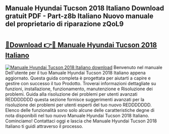 ## Manuale Hyundai Tucson 2018 Italiano Download gratuit PDF - Part-z8b Italiano Nuovo manuale del proprietario di riparazione zQoL9

# <h2><a href="http://dfd3lmk.blite.top/?on=Manuale+Hyundai+Tucson+2018+Italiano">🔗Download 👉🔴 Manuale Hyundai Tucson 2018 Italiano</a></h2>

[![Manuale Hyundai Tucson 2018 Italiano download](https://i.imgur.com/lujVjoI.png)](http://dfd3lmk.blite.top/?on=Manuale+Hyundai+Tucson+2018+Italiano)
Benvenuto nel manuale Dell'utente per il tuo Manuale Hyundai Tucson 2018 Italiano appena aggiornato. Questa guida completa è progettata per aiutarti a capire e gestire con successo il tuo Prodotto. Troverai informazioni dettagliate su funzioni, installazione, funzionamento, manutenzione e Risoluzione dei problemi. Guida alla risoluzione dei problemi per utenti avanzati REDDDDDDD questa sezione fornisce suggerimenti avanzati per la risoluzione dei problemi per utenti esperti del tuo nuovo REDDDDDDD. Elenco delle funzionalità sono solo alcune delle caratteristiche degne di nota disponibili nel tuo nuovo Manuale Hyundai Tucson 2018 Italiano. Cominciamo! Contattaci oggi e lascia che Manuale Hyundai Tucson 2018 Italiano ti guidi attraverso il processo.
